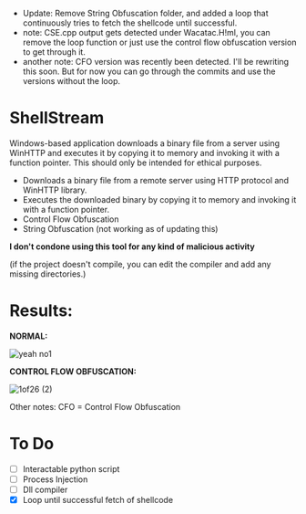* Update: Remove String Obfuscation folder, and added a loop that continuously tries to fetch the shellcode until successful.
* note: CSE.cpp output gets detected under Wacatac.H!ml, you can remove the loop function or just use the control flow obfuscation version to get through it.
* another note: CFO version was recently been detected. I'll be rewriting this soon. But for now you can go through the commits and use the versions without the loop.
# ShellStream

Windows-based application downloads a binary file from a server using WinHTTP and executes it by copying it to memory and invoking it with a function pointer. This should only be intended for ethical purposes.

 - Downloads a binary file from a remote server using HTTP protocol and WinHTTP library.
 - Executes the downloaded binary by copying it to memory and invoking it with a function pointer.
 - Control Flow Obfuscation
 - String Obfuscation (not working as of updating this)

__I don't condone using this tool for any kind of malicious activity__

(if the project doesn't compile, you can edit the compiler and add any missing directories.)


# Results:

__NORMAL:__

![yeah no1](https://user-images.githubusercontent.com/107830842/235260521-fd756a29-96e7-4434-8a56-5fe44a1311cc.JPG)




__CONTROL FLOW OBFUSCATION:__

![1of26 (2)](https://user-images.githubusercontent.com/107830842/235336808-274db6cb-24fa-400d-9da6-f7a153d9f5ef.JPG)




Other notes:
CFO = Control Flow Obfuscation




 # To Do
 - [ ] Interactable python script
 - [ ] Process Injection
 - [ ] Dll compiler
 - [x] Loop until successful fetch of shellcode
